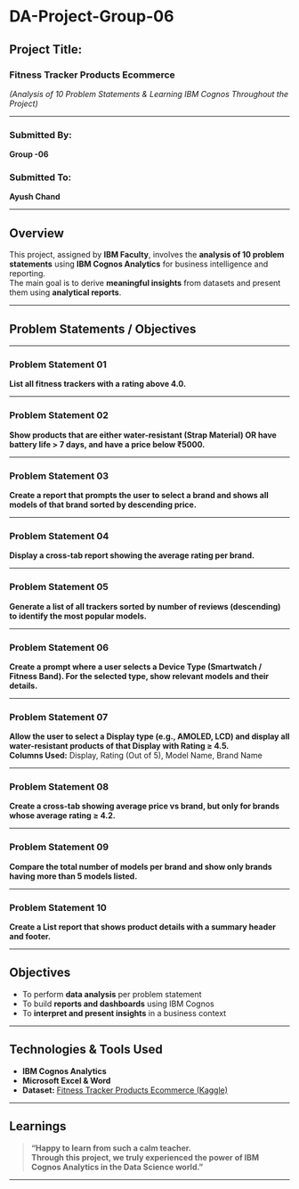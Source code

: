 #  **DA-Project-Group-06**

##  **Project Title:** 
### **Fitness Tracker Products Ecommerce**  

*(Analysis of 10 Problem Statements & Learning IBM Cognos Throughout the Project)*

---

### **Submitted By:**  
**Group -06**

### **Submitted To:**  
**Ayush Chand**

---

##  **Overview**

This project, assigned by **IBM Faculty**, involves the **analysis of 10 problem statements** using **IBM Cognos Analytics** for business intelligence and reporting.  
The main goal is to derive **meaningful insights** from datasets and present them using **analytical reports**.

---

##  **Problem Statements / Objectives**

---

###  **Problem Statement 01**  
**List all fitness trackers with a rating above 4.0.**

---

###  **Problem Statement 02**  
**Show products that are either water-resistant (Strap Material) OR have battery life > 7 days, and have a price below ₹5000.**

---

###  **Problem Statement 03**  
**Create a report that prompts the user to select a brand and shows all models of that brand sorted by descending price.**

---

###  **Problem Statement 04**  
**Display a cross-tab report showing the average rating per brand.**

---

###  **Problem Statement 05**  
**Generate a list of all trackers sorted by number of reviews (descending) to identify the most popular models.**

---

###  **Problem Statement 06**  
**Create a prompt where a user selects a Device Type (Smartwatch / Fitness Band). For the selected type, show relevant models and their details.**

---

###  **Problem Statement 07**  
**Allow the user to select a Display type (e.g., AMOLED, LCD) and display all water-resistant products of that Display with Rating ≥ 4.5.**  
**Columns Used:** Display, Rating (Out of 5), Model Name, Brand Name  

---

###  **Problem Statement 08**  
**Create a cross-tab showing average price vs brand, but only for brands whose average rating ≥ 4.2.**

---

###  **Problem Statement 09**  
**Compare the total number of models per brand and show only brands having more than 5 models listed.**

---

###  **Problem Statement 10**  
**Create a List report that shows product details with a summary header and footer.**

---

##  **Objectives**

- To perform **data analysis** per problem statement  
- To build **reports and dashboards** using IBM Cognos  
- To **interpret and present insights** in a business context  

---

##  **Technologies & Tools Used**

- **IBM Cognos Analytics**  
- **Microsoft Excel & Word**  
- **Dataset:** [Fitness Tracker Products Ecommerce (Kaggle)](https://www.kaggle.com/datasets/devsubhash/fitness-trackers-products-ecommerce)

---

##  **Learnings**

> **“Happy to learn from such a calm teacher.  
Through this project, we truly experienced the power of IBM Cognos Analytics in the Data Science world.”**

---
